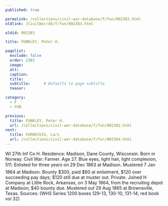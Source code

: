 ```yaml
---
published: true

permalink: /collections/civil-war-database/f/fun/002383.html
oldlink: /CivilWar/db/f/fun/002383.html

oldid: 002383

title: FUNKLEY, Peter H.

pagelist:
  exclude: false
  order: 2383
  image: 
  alt:
  caption:
  title:
  subtitle:      # Defaults to page subtitle
  teaser:

category: 
  - F 
  - FUN

previous:
  title: FUNKLEY, Peter H.
  url: /collections/civil-war-database/f/fun/002382.html  
next:
  title: FURRESVIG, Lars
  url: /collections/civil-war-database/f/fur/002384.html   
---
```

WI 27th Inf Co H. Residence: Madison, Dane County, Wisconsin. Born in Norway. Civil War: Farmer. Age 27. Blue eyes, light hair, light complexion, 5&#146;11&#148;. Enlisted for three years on 29 Dec 1863 at Madison. Mustered 7 Jan 1864 at Madison. Bounty $300, paid $60 at enlistment, $120 over succeeding pay days; $120 still due at muster out. Private. Joined H Company at Little Rock, Arkansas, on 3 May 1864, from the recruiting depot at Madison; $40 bounty due. Mustered out 29 Aug 1865 at Brownsville, Texas. Sources: (WHS Series 1200 boxes 129-13, 130-10, 131-14; red book vol 32)